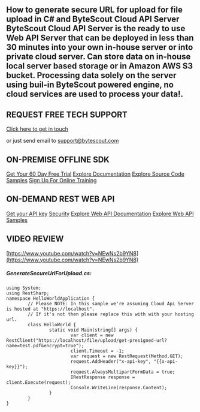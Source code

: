 ## How to generate secure URL for upload for file upload in C# and ByteScout Cloud API Server ByteScout Cloud API Server is the ready to use Web API Server that can be deployed in less than 30 minutes into your own in-house server or into private cloud server. Can store data on in-house local server based storage or in Amazon AWS S3 bucket. Processing data solely on the server using buil-in ByteScout powered engine, no cloud services are used to process your data!.

## REQUEST FREE TECH SUPPORT

[Click here to get in touch](https://bytescout.zendesk.com/hc/en-us/requests/new?subject=ByteScout%20Cloud%20API%20Server%20Question)

or just send email to [support@bytescout.com](mailto:support@bytescout.com?subject=ByteScout%20Cloud%20API%20Server%20Question) 

## ON-PREMISE OFFLINE SDK 

[Get Your 60 Day Free Trial](https://bytescout.com/download/web-installer?utm_source=github-readme)
[Explore Documentation](https://bytescout.com/documentation/index.html?utm_source=github-readme)
[Explore Source Code Samples](https://github.com/bytescout/ByteScout-SDK-SourceCode/)
[Sign Up For Online Training](https://academy.bytescout.com/)


## ON-DEMAND REST WEB API

[Get your API key](https://app.pdf.co/signup?utm_source=github-readme)
[Security](https://pdf.co/security)
[Explore Web API Documentation](https://apidocs.pdf.co?utm_source=github-readme)
[Explore Web API Samples](https://github.com/bytescout/ByteScout-SDK-SourceCode/tree/master/PDF.co%20Web%20API)

## VIDEO REVIEW

[https://www.youtube.com/watch?v=NEwNs2b9YN8](https://www.youtube.com/watch?v=NEwNs2b9YN8)




<!-- code block begin -->

##### **GenerateSecureUrlForUpload.cs:**
    
```
using System;
using RestSharp;
namespace HelloWorldApplication {
		// Please NOTE: In this sample we're assuming Cloud Api Server is hosted at "https://localhost". 
		// If it's not then please replace this with with your hosting url.
		class HelloWorld {
				static void Main(string[] args) {
						var client = new RestClient("https://localhost/file/upload/get-presigned-url?name=test.pdf&encrypt=true");
						client.Timeout = -1;
						var request = new RestRequest(Method.GET);
						request.AddHeader("x-api-key", "{{x-api-key}}");
						request.AlwaysMultipartFormData = true;
						IRestResponse response = client.Execute(request);
						Console.WriteLine(response.Content);
				}
		}
}

```

<!-- code block end -->